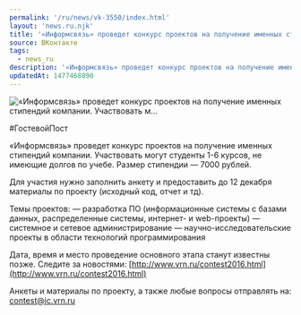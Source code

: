 ```yaml
---
permalink: '/ru/news/vk-3550/index.html'
layout: 'news.ru.njk'
title: '«Информсвязь» проведет конкурс проектов на получение именных стипендий компании. Участвовать м'
source: ВКонтакте
tags:
  - news_ru
description: '«Информсвязь» проведет конкурс проектов на получение именных стипендий компании. Участвовать м…'
updatedAt: 1477468890
---
```

![«Информсвязь» проведет конкурс проектов на получение именных стипендий компании. Участвовать м…](https://sun9-16.userapi.com/impf/c837634/v837634501/8277/0XJR5AQgIK4.jpg?size=1280x633&quality=96&sign=ea7e51a3985929468d09d7efe65b28bd&c_uniq_tag=Sz9Fb8weyJXca6_dtTNSpDfMfFH0TjCMB_l48Bgt9e4&type=album)

#ГостевойПост

«Информсвязь» проведет конкурс проектов на получение именных стипендий компании. Участвовать могут студенты 1-6 курсов, не имеющие долгов по учебе. Размер стипендии — 7000 рублей.

Для участия нужно заполнить анкету и предоставить до 12 декабря материалы по проекту (исходный код, отчет и тд).

Темы проектов:
— разработка ПО (информационные системы с базами данных, распределенные системы, интернет- и web-проекты)
— системное и сетевое администрирование
— научно-исследовательские проекты в области технологий программирования

Дата, время и место проведение основного этапа станут известны позже. Следите за новостями: [http://www.vrn.ru/contest2016.html](http://www.vrn.ru/contest2016.html)

Анкеты и материалы по проекту, а также любые вопросы отправлять на: contest@ic.vrn.ru

